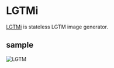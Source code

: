 # LGTMi

[LGTMi](https://lgtmi.neriko.net) is stateless LGTM image generator.

## sample

![LGTM](https://lgtmi.neriko.net/?url=https%3A%2F%2Fpbs.twimg.com%2Fmedia%2FEG2rOzvVAAU3m3i%3Fformat%3Djpg&p=bottom)
